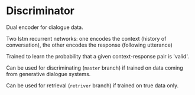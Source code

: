 # Discriminator

Dual encoder for dialogue data.

Two lstm recurrent networks: one encodes the context (history of conversation), the other encodes the response (following utterance)

Trained to learn the probability that a given context-response pair is 'valid'.

Can be used for discriminating (`master` branch) if trained on data coming from generative dialogue systems.

Can be used for retrieval (`retriver` branch) if trained on true data only.

